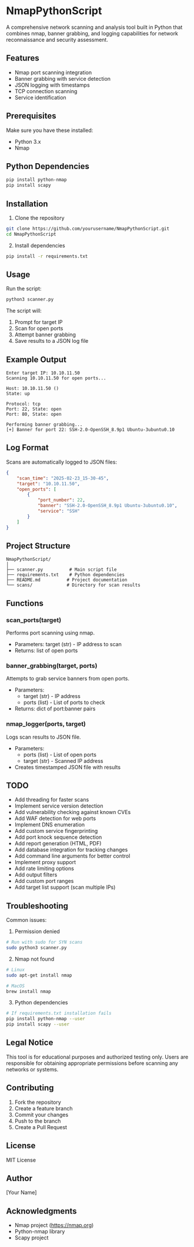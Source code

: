 # NmapPythonScript

A comprehensive network scanning and analysis tool built in Python that combines nmap, banner grabbing, and logging capabilities for network reconnaissance and security assessment.

## Features
- Nmap port scanning integration
- Banner grabbing with service detection
- JSON logging with timestamps
- TCP connection scanning
- Service identification

## Prerequisites
Make sure you have these installed:
- Python 3.x
- Nmap

## Python Dependencies
```bash
pip install python-nmap
pip install scapy
```

## Installation
1. Clone the repository
```bash
git clone https://github.com/yourusername/NmapPythonScript.git
cd NmapPythonScript
```

2. Install dependencies
```bash
pip install -r requirements.txt
```

## Usage
Run the script:
```bash
python3 scanner.py
```

The script will:
1. Prompt for target IP
2. Scan for open ports
3. Attempt banner grabbing
4. Save results to a JSON log file

## Example Output
```
Enter target IP: 10.10.11.50
Scanning 10.10.11.50 for open ports...

Host: 10.10.11.50 ()
State: up

Protocol: tcp
Port: 22, State: open
Port: 80, State: open

Performing banner grabbing...
[+] Banner for port 22: SSH-2.0-OpenSSH_8.9p1 Ubuntu-3ubuntu0.10
```

## Log Format
Scans are automatically logged to JSON files:
```json
{
    "scan_time": "2025-02-23_15-30-45",
    "target": "10.10.11.50",
    "open_ports": [
        {
            "port_number": 22,
            "banner": "SSH-2.0-OpenSSH_8.9p1 Ubuntu-3ubuntu0.10",
            "service": "SSH"
        }
    ]
}
```

## Project Structure
```
NmapPythonScript/
│
├── scanner.py          # Main script file
├── requirements.txt    # Python dependencies
├── README.md          # Project documentation
└── scans/             # Directory for scan results
```

## Functions

### scan_ports(target)
Performs port scanning using nmap.
- Parameters: target (str) - IP address to scan
- Returns: list of open ports

### banner_grabbing(target, ports)
Attempts to grab service banners from open ports.
- Parameters: 
  - target (str) - IP address
  - ports (list) - List of ports to check
- Returns: dict of port:banner pairs

### nmap_logger(ports, target)
Logs scan results to JSON file.
- Parameters:
  - ports (list) - List of open ports
  - target (str) - Scanned IP address
- Creates timestamped JSON file with results

## TODO
- Add threading for faster scans
- Implement service version detection
- Add vulnerability checking against known CVEs
- Add WAF detection for web ports
- Implement DNS enumeration
- Add custom service fingerprinting
- Add port knock sequence detection
- Add report generation (HTML, PDF)
- Add database integration for tracking changes
- Add command line arguments for better control
- Implement proxy support
- Add rate limiting options
- Add output filters
- Add custom port ranges
- Add target list support (scan multiple IPs)

## Troubleshooting
Common issues:

1. Permission denied
```bash
# Run with sudo for SYN scans
sudo python3 scanner.py
```

2. Nmap not found
```bash
# Linux
sudo apt-get install nmap

# MacOS
brew install nmap
```

3. Python dependencies
```bash
# If requirements.txt installation fails
pip install python-nmap --user
pip install scapy --user
```

## Legal Notice
This tool is for educational purposes and authorized testing only. Users are responsible for obtaining appropriate permissions before scanning any networks or systems.

## Contributing
1. Fork the repository
2. Create a feature branch
3. Commit your changes
4. Push to the branch
5. Create a Pull Request

## License
MIT License

## Author
[Your Name]

## Acknowledgments
- Nmap project (https://nmap.org)
- Python-nmap library
- Scapy project
